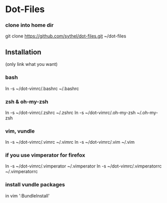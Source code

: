 # Dot-Files

### clone into home dir
git clone https://github.com/sythel/dot-files.git ~/dot-files

## Installation
(only link what you want)

### bash
ln -s ~/dot-vimrc/.bashrc ~/.bashrc

### zsh & oh-my-zsh
ln -s ~/dot-vimrc/.zshrc ~/.zshrc
ln -s ~/dot-vimrc/.oh-my-zsh ~/.oh-my-zsh

### vim, vundle
ln -s ~/dot-vimrc/.vimrc ~/.vimrc
ln -s ~/dot-vimrc/.vim ~/.vim

### if you use vimperator for firefox
ln -s ~/dot-vimrc/.vimperator ~/.vimperator
ln -s ~/dot-vimrc/.vimperatorrc ~/.vimperatorrc

### install vundle packages
in vim ':BundleInstall'
